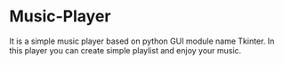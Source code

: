 # Music-Player
It is a simple music player based on python GUI module name Tkinter. In this player you can create simple playlist and enjoy your music.
